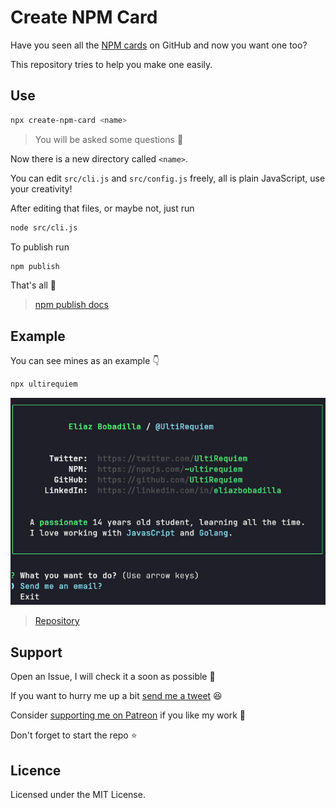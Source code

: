 # Create NPM Card

Have you seen all the [NPM cards](https://github.com/topics/npm-card) on GitHub
and now you want one too?

This repository tries to help you make one easily.

## Use

```sh
npx create-npm-card <name>
```

> You will be asked some questions 👀

Now there is a new directory called `<name>`.

You can edit `src/cli.js` and `src/config.js` freely, all is plain JavaScript,
use your creativity!

After editing that files, or maybe not, just run

```sh
node src/cli.js
```

To publish run

```sh
npm publish
```

That's all 🚀

> [npm publish docs](https://docs.npmjs.com/cli/v8/commands/npm-publish)

## Example

You can see mines as an example 👇

```sh
npx ultirequiem
```

![Screenshot](https://raw.githubusercontent.com/UltiRequiem/npm-card/306dd39c04cfbf7af90cbe7b8955ece3f3256005/screenshot.png)

> [Repository](https://github.com/UltiRequiem/npm-card)

## Support

Open an Issue, I will check it a soon as possible 👀

If you want to hurry me up a bit
[send me a tweet](https://twitter.com/intent/tweet?text=%40UltiRequiem%20) 😆

Consider [supporting me on Patreon](https://patreon.com/UltiRequiem) if you like
my work 🚀

Don't forget to start the repo ⭐

## Licence

Licensed under the MIT License.
